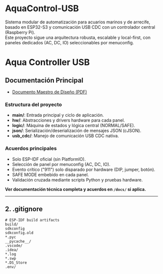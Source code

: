 # AquaControl-USB

Sistema modular de automatización para acuarios marinos y de arrecife, basado en ESP32-S3 y comunicación USB CDC con un controlador central (Raspberry Pi).  
Este proyecto sigue una arquitectura robusta, escalable y local-first, con paneles dedicados (AC, DC, IO) seleccionables por menuconfig.

# Aqua Controller USB

## Documentación Principal

- [Documento Maestro de Diseño (PDF)](docs/AquaControl%20USB%204,7.pdf)

### Estructura del proyecto

- **main/**: Entrada principal y ciclo de aplicación.
- **hw/**: Abstracciones y drivers hardware para cada panel.
- **logic/**: Máquina de estados y lógica central (NORMAL/SAFE).
- **json/**: Serialización/deserialización de mensajes JSON (cJSON).
- **usb_cdc/**: Manejo de comunicación USB CDC nativa.

### Acuerdos principales

- Solo ESP-IDF oficial (sin PlatformIO).
- Selección de panel por menuconfig (AC, DC, IO).
- Evento crítico ("911") solo disparado por hardware (DIP, jumper, botón).
- SAFE MODE embebido en cada panel.
- Validación cruzada mediante scripts Python y pruebas hardware.

**Ver documentación técnica completa y acuerdos en `/docs/` si aplica.**

---

## 2. **.gitignore**

```gitignore
# ESP-IDF build artifacts
build/
sdkconfig
sdkconfig.old
*.pyc
__pycache__/
.vscode/
.idea/
*.log
*.swp
*.DS_Store
.env/